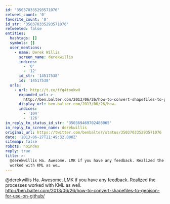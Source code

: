 ```yaml
---
id: '350370335293571076'
retweet_count: '0'
favorite_count: '0'
id_str: '350370335293571076'
retweeted: false
entities:
  hashtags: []
  symbols: []
  user_mentions:
    - name: Derek Willis
      screen_name: derekwillis
      indices:
        - '0'
        - '12'
      id_str: '14517538'
      id: '14517538'
  urls:
    - url: http://t.co/tYq4tookwH
      expanded_url: >-
        http://ben.balter.com/2013/06/26/how-to-convert-shapefiles-to-geojson-for-use-on-github/
      display_url: ben.balter.com/2013/06/26/how…
      indices:
        - '104'
        - '126'
in_reply_to_status_id_str: '350369469702488065'
in_reply_to_screen_name: derekwillis
original_url: https://twitter.com/benbalter/status/350370335293571076
date: '2013-06-27T21:49:32.000Z'
sitemap: false
robots: noindex
reply: true
title: >-
  @derekwillis Ha. Awesome. LMK if you have any feedback. Realized the processes
  worked with KML as we…
---
```


@derekwillis Ha. Awesome. LMK if you have any feedback. Realized the processes worked with KML as well. http://ben.balter.com/2013/06/26/how-to-convert-shapefiles-to-geojson-for-use-on-github/